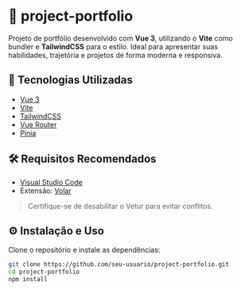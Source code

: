 # 📁 project-portfolio

Projeto de portfólio desenvolvido com **Vue 3**, utilizando o **Vite** como bundler e **TailwindCSS** para o estilo. Ideal para apresentar suas habilidades, trajetória e projetos de forma moderna e responsiva.

## 🚀 Tecnologias Utilizadas

- [Vue 3](https://vuejs.org/)
- [Vite](https://vitejs.dev/)
- [TailwindCSS](https://tailwindcss.com/)
- [Vue Router](https://router.vuejs.org/) <!-- Remova se não estiver usando -->
- [Pinia](https://pinia.vuejs.org/) <!-- Remova se não estiver usando -->

## 🛠️ Requisitos Recomendados

- [Visual Studio Code](https://code.visualstudio.com/)
- Extensão: [Volar](https://marketplace.visualstudio.com/items?itemName=Vue.volar)  
> Certifique-se de desabilitar o Vetur para evitar conflitos.

## ⚙️ Instalação e Uso

Clone o repositório e instale as dependências:

```bash
git clone https://github.com/seu-usuario/project-portfolio.git
cd project-portfolio
npm install
